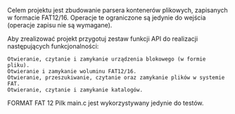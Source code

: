 Celem projektu jest zbudowanie parsera kontenerów plikowych, zapisanych w formacie FAT12/16. Operacje te ograniczone są jedynie do wejścia (operacje zapisu nie są wymagane).

Aby zrealizować projekt przygotuj zestaw funkcji API do realizacji następujących funkcjonalności:

    Otwieranie, czytanie i zamykanie urządzenia blokowego (w formie pliku).
    Otwieranie i zamykanie woluminu FAT12/16.
    Otwieranie, przeszukiwanie, czytanie oraz zamykanie plików w systemie FAT.
    Otwieranie, czytanie i zamykanie katalogów.

FORMAT FAT 12
Pilk main.c jest wykorzystywany jedynie do testów.
